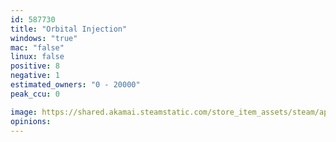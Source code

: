 ```yaml
---
id: 587730
title: "Orbital Injection"
windows: "true"
mac: "false"
linux: false
positive: 8
negative: 1
estimated_owners: "0 - 20000"
peak_ccu: 0

image: https://shared.akamai.steamstatic.com/store_item_assets/steam/apps/587730/header.jpg?t=1486140818
opinions:
---
```

